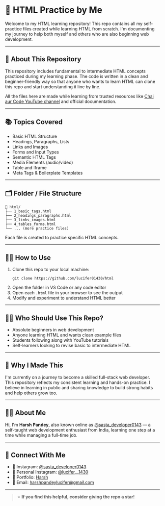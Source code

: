# 📄 HTML Practice by Me

Welcome to my HTML learning repository! This repo contains all my self-practice files created while learning HTML from scratch. I'm documenting my journey to help both myself and others who are also beginning web development.

---

## 🚀 About This Repository

This repository includes fundamental to intermediate HTML concepts practiced during my learning phase. The code is written in a clean and beginner-friendly way so that anyone who wants to learn HTML can clone this repo and start understanding it line by line.

All the files here are made while learning from trusted resources like [Chai aur Code YouTube channel](https://www.youtube.com/@chaiaurcode) and official documentation.

---

## 📚 Topics Covered

- Basic HTML Structure
- Headings, Paragraphs, Lists
- Links and Images
- Forms and Input Types
- Semantic HTML Tags
- Media Elements (audio/video)
- Table and Iframe
- Meta Tags & Boilerplate Templates

---

## 🗂️ Folder / File Structure

```
📁 html/
├── 1_basic_tags.html
├── 2_headings_paragraphs.html
├── 3_links_images.html
├── 4_tables_forms.html
└── ... (more practice files)
```

Each file is created to practice specific HTML concepts.

---

## 🧑‍💻 How to Use

1. Clone this repo to your local machine:
   ```
   git clone https://github.com/lucifer01430/html
   ```
2. Open the folder in VS Code or any code editor
3. Open each `.html` file in your browser to see the output
4. Modify and experiment to understand HTML better

---

## 👨‍🎓 Who Should Use This Repo?

- Absolute beginners in web development
- Anyone learning HTML and wants clean example files
- Students following along with YouTube tutorials
- Self-learners looking to revise basic to intermediate HTML

---

## 📌 Why I Made This

I'm currently on a journey to become a skilled full-stack web developer. This repository reflects my consistent learning and hands-on practice. I believe in learning in public and sharing knowledge to build strong habits and help others grow too.

---

## 🙋‍♂️ About Me

Hi, I'm **Harsh Pandey**, also known online as [@sasta_developer0143](https://www.instagram.com/sasta_developer0143) — a self-taught web development enthusiast from India, learning one step at a time while managing a full-time job.

---

## 🤝 Connect With Me

- 📸 Instagram: [@sasta_developer0143](https://www.instagram.com/sasta_developer0143)
- 📸 Personal Instagram: [@lucifer__1430](https://www.instagram.com/lucifer__1430)
- 💼 Portfolio: [Harsh](https://lucifer01430.github.io/Portfolio/)
- 📧 Email: harshpandeylucifer@gmail.com 

---

> ⭐ **If you find this helpful, consider giving the repo a star!**
